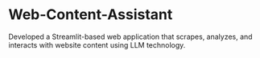 # Web-Content-Assistant
 Developed a Streamlit-based web application that scrapes, analyzes, and interacts with website content using LLM technology.
